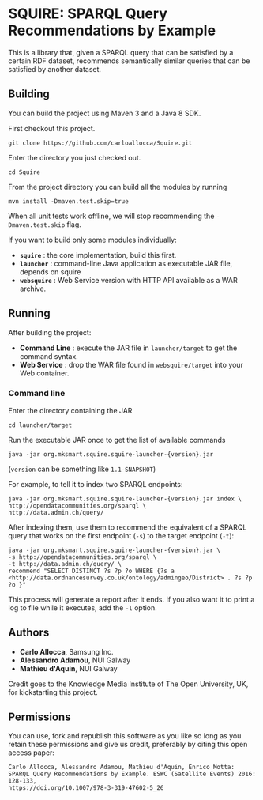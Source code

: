 # SQUIRE: SPARQL Query Recommendations by Example

This is a library that, given a SPARQL query that can be satisfied by a certain RDF dataset, recommends semantically similar queries that can be satisfied by another dataset.

## Building
You can build the project using Maven 3 and a Java 8 SDK. 

First checkout this project.

    git clone https://github.com/carloallocca/Squire.git

Enter the directory you just checked out.

    cd Squire

From the project directory you can build all the modules by running

    mvn install -Dmaven.test.skip=true

When all unit tests work offline, we will stop recommending the `-Dmaven.test.skip` flag.

If you want to build only some modules individually:

* __`squire`__ : the core implementation, build this first.
* __`launcher`__ : command-line Java application as executable JAR file, depends on squire
* __`websquire`__ : Web Service version with HTTP API available as a WAR archive.

## Running
After building the project:
* __Command Line__ : execute the JAR file in `launcher/target` to get the command syntax.
* __Web Service__ : drop the WAR file found in `websquire/target` into your Web container.

### Command line
Enter the directory containing the JAR

    cd launcher/target
    
Run the executable JAR once to get the list of available commands

    java -jar org.mksmart.squire.squire-launcher-{version}.jar
    
(`version` can be something like `1.1-SNAPSHOT`)

For example, to tell it to index two SPARQL endpoints:

    java -jar org.mksmart.squire.squire-launcher-{version}.jar index \
    http://opendatacommunities.org/sparql \
    http://data.admin.ch/query/
    
After indexing them, use them to recommend the equivalent of a SPARQL query that works on the first endpoint (`-s`) to the target endpoint (`-t`):

    java -jar org.mksmart.squire.squire-launcher-{version}.jar \
    -s http://opendatacommunities.org/sparql \
    -t http://data.admin.ch/query/ \
    recommend "SELECT DISTINCT ?s ?p ?o WHERE {?s a <http://data.ordnancesurvey.co.uk/ontology/admingeo/District> . ?s ?p ?o }"
    
This process will generate a report after it ends. If you also want it to print a log to file while it executes, add the `-l` option.

## Authors
* __Carlo Allocca__, Samsung Inc.
* __Alessandro Adamou__, NUI Galway
* __Mathieu d'Aquin__, NUI Galway

Credit goes to the Knowledge Media Institute of The Open University, UK, for kickstarting this project.

## Permissions
You can use, fork and republish this software as you like so long as you retain these permissions and give us credit, preferably by citing this open access paper:

    Carlo Allocca, Alessandro Adamou, Mathieu d'Aquin, Enrico Motta:
    SPARQL Query Recommendations by Example. ESWC (Satellite Events) 2016: 128-133, 
    https://doi.org/10.1007/978-3-319-47602-5_26
